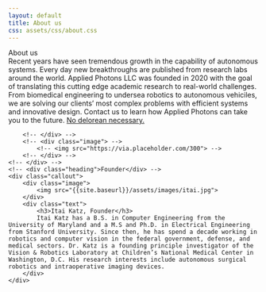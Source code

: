 ```yaml
---
layout: default
title: About us
css: assets/css/about.css
---
```


<div class="content">
	<div class="heading">About us</div>
	<!-- <div class="callout"> -->
		<!-- <div class="text"> -->
			Recent years have seen tremendous growth in the capability of autonomous systems. Every day new breakthroughs are published from research labs around the world. Applied Photons LLC was founded in 2020 with the goal of translating this cutting edge academic research to real-world challenges. From biomedical engineering to undersea robotics to autonomous vehiciles, we are solving our clients’ most complex problems with efficient systems and innovative design. Contact us to learn how Applied Photons can take you to the future. <a href="{{site.baseurl}}/assets/images/delorean.jpg" alt="delorean">No delorean necessary.</a>  
			

		<!-- </div> -->
		<!-- <div class="image"> -->
			<!-- <img src="https://via.placeholder.com/300"> -->
		<!-- </div> -->
	<!-- </div> -->
	<!-- <div class="heading">Founder</div> -->
	<div class="callout">
		<div class="image">
			<img src="{{site.baseurl}}/assets/images/itai.jpg">
		</div>
		<div class="text">
			<h3>Itai Katz, Founder</h3>
			Itai Katz has a B.S. in Computer Engineering from the University of Maryland and a M.S and Ph.D. in Electrical Engineering from Stanford University. Since then, he has spend a decade working in robotics and computer vision in the federal government, defense, and medical sectors. Dr. Katz is a founding principle investigator of the Vision & Robotics Laboratory at Children’s National Medical Center in Washington, D.C. His research interests include autonomous surgical robotics and intraoperative imaging devices.
		</div>
	</div>
</div>


